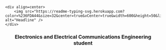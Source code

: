     <div align=center>
        <img src="https://readme-typing-svg.herokuapp.com?color=%236FDA44&size=32&center=true&vCenter=true&width=600&height=50&lines=Hi+There+I'm+Youssef+%F0%9F%91%8B;EECE+Student;" alt="Headline" />
    </div>

<h3 align="center">Electronics and Electrical Communications Engineering student</h3>
